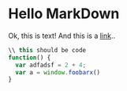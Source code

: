 # Hello MarkDown

Ok, this is text! And this is a [link](https://foobarlink/xy/)..

```javascript
\\ this should be code 
function() {
  var adfadsf = 2 + 4;
  var a = window.foobarx()
}
```


